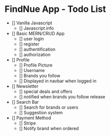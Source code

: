 # FindNue App - Todo List

- [] Vanilla Javascript
  - [] Javascript.info
- [] Basic MERN/CRUD App
  - [] user login
  - [] register
  - [] authentification
  - [] authorization
- [] Profile
  - [] Profile Picture
  - [] Username
  - [] Brands you follow
  - [] Displayed in navbar when logged in
- [] Newsletter
  - [] special deals and offers
  - [] notified when brands you follow release
- [] Search Bar
  - [] Search for brands or users
  - [] Suggestion system
- [] Payment Method
  - [] Stripe
  - [] Notify brand when ordered
